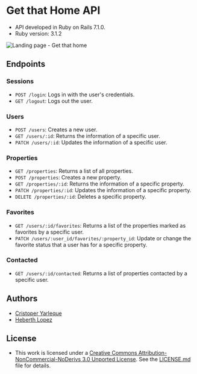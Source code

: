 # Get that Home API

- API developed in Ruby on Rails 7.1.0.
- Ruby version: 3.1.2

![Landing page - Get that home](https://cdn.discordapp.com/attachments/1072664951749099633/1094309150437154977/image.png)

## Endpoints

### Sessions

- `POST /login`: Logs in with the user's credentials.
- `GET /logout`: Logs out the user.

### Users

- `POST /users`: Creates a new user.
- `GET /users/:id`: Returns the information of a specific user.
- `PATCH /users/:id`: Updates the information of a specific user.

### Properties

- `GET /properties`: Returns a list of all properties.
- `POST /properties`: Creates a new property.
- `GET /properties/:id`: Returns the information of a specific property.
- `PATCH /properties/:id`: Updates the information of a specific property.
- `DELETE /properties/:id`: Deletes a specific property.

### Favorites

- `GET /users/:id/favorites`: Returns a list of the properties marked as favorites by a specific user.
- `PATCH /users/:user_id/favorites/:property_id`: Update or change the favorite status that a user has for a specific property.

### Contacted

- `GET /users/:id/contacted`: Returns a list of properties contacted by a specific user.

## Authors

- [Cristoper Yarleque](https://github.com/CristoperYarleque)
- [Heberth Lopez](https://github.com/heblopez)

## License

- This work is licensed under a [Creative Commons Attribution-NonCommercial-NoDerivs 3.0 Unported License](https://creativecommons.org/licenses/by-nc-nd/3.0/). See the [LICENSE.md](https://github.com/heblopez/get-that-home-api/blob/main/LICENSE.md) file for details.
